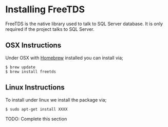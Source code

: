# Installing FreeTDS

FreeTDS is the native library used to talk to SQL Server database. It is only required if the project
talks to SQL Server.

## OSX Instructions

Under OSX with [Homebrew](http://mxcl.github.com/homebrew/) installed you can install via;

    $ brew update
    $ brew install freetds


## Linux Instructions

To install under linux we install the package via;

    $ sudo apt-get install XXXX

TODO: Complete this section
